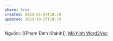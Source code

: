 ```yaml
---
share: true
created: 2023-05-29T18:59
updated: 2023-10-27T18:59
---
```

Nguồn:: [[Phạm Đình Khánh]], [Mô hình Word2Vec](https://phamdinhkhanh.github.io/2019/04/29/ModelWord2Vec.html)

